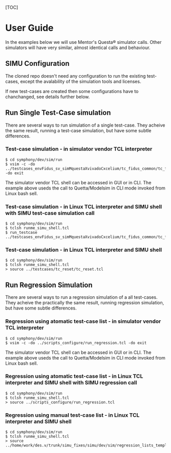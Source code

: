 

[TOC]

# User Guide 

In the examples below we will use Mentor's Questa&reg; simulator calls. Other simulators will have very similar, almost identical calls and behaviour.

## SIMU Configuration

The cloned repo doesn't need any configuration to run the existing test-cases, except the avalability of the simulation tools and licenses.

If new test-cases are created then some configurations have to chanchanged, see details further below.

## Run Single Test-Case simulation

There are several ways to run simulation of a single test-case. They acheive the same result, running a test-case simulation, but have some subtle differences.

### Test-case simulation - in simulator vendor TCL interpreter

```
$ cd symphony/dev/sim/run
$ vsim -c -do ../testcases_envFidus_sv_simMquestaXvivadoCxcelium/tc_fidus_common/tc_fidus_clock_reset.tcl -do exit
```

The simulator vendor TCL shell can be accessed in GUI or in CLI. The example above useds the call to Quetta/Modelsim in CLI mode invoked from Linux bash sell.

### Test-case simulation - in Linux TCL interpreter and SIMU shell with SIMU test-case simulation call 

```
$ cd symphony/dev/sim/run
$ tclsh runme_simu_shell.tcl
$ run_testcase ../testcases_envFidus_sv_simMquestaXvivadoCxcelium/tc_fidus_common/tc_fidus_clock_reset.tcl
```

### Test-case simulation - in Linux TCL interpreter and SIMU shell

```
$ cd symphony/dev/sim/run
$ tclsh runme_simu_shell.tcl
> source ../testcases/tc_reset/tc_reset.tcl 
```

## Run Regression Simulation

There are several ways to run a regression simulation of a all test-cases. They acheive the practically the same result, running regression simulation, but have some subtle differences.

### Regression using atomatic test-case list - in simulator vendor TCL interpreter

```
$ cd symphony/dev/sim/run
$ vsim -c -do ../scripts_configure/run_regression.tcl -do exit
```

The simulator vendor TCL shell can be accessed in GUI or in CLI. The example above useds the call to Quetta/Modelsim in CLI mode invoked from Linux bash sell.

### Regression using atomatic test-case list -  in Linux TCL interpreter and SIMU shell with SIMU regression call 

```
$ cd symphony/dev/sim/run
$ tclsh runme_simu_shell.tcl
> source ../scripts_configure/run_regression.tcl
```

### Regression using manual test-case list - in Linux TCL interpreter and SIMU shell

```
$ cd symphony/dev/sim/run
$ tclsh runme_simu_shell.tcl
> source ../home/work/des.v/trunk/simu_fixes/simu/dev/sim/regression_lists_templates/REGRESSION_TC_LIST_MANUAL.tcl
```

